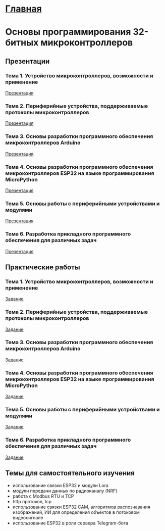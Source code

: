 # [Главная](/Ilnur-Khudaibirdin)

# Основы программирования 32-битных микроконтроллеров

## Презентации

### Тема 1. Устройство микроконтроллеров, возможности и применение

[Презентация]()

### Тема 2. Периферийные устройства, поддерживаемые протоколы микроконтроллеров

[Презентация]()

### Тема 3. Основы разработки программного обеспечения микроконтроллеров Arduino

[Презентация]()

### Тема 4. Основы разработки программного обеспечения микроконтроллеров ESP32 на языке программирования MicroPython

[Презентация]()

### Тема 5. Основы работы с периферийными устройствами и модулями

[Презентация]()

### Тема 6. Разработка прикладного программного обеспечения для различных задач

[Презентация]()

## Практические работы

### Тема 1. Устройство микроконтроллеров, возможности и применение

[Задание]()

### Тема 2. Периферийные устройства, поддерживаемые протоколы микроконтроллеров

[Задание]()

### Тема 3. Основы разработки программного обеспечения микроконтроллеров Arduino

[Задание]()

### Тема 4. Основы разработки программного обеспечения микроконтроллеров ESP32 на языке программирования MicroPython

[Задание]()

### Тема 5. Основы работы с периферийными устройствами и модулями

[Задание]()

### Тема 6. Разработка прикладного программного обеспечения для различных задач

[Задание]()

## Темы для самостоятельного изучения

* использование связки ESP32 и модули Lora
* модули передачи данных по радиоканалу (NRF)
* работа с Modbus RTU и TCP
* http протокол, tcp
* использование связки ESP32 CAM, алгоритмов распознавания изображений, ИИ для определения объектов в потоковом видеосигнале
* использование ESP32 в роли сервера Telegram-бота
